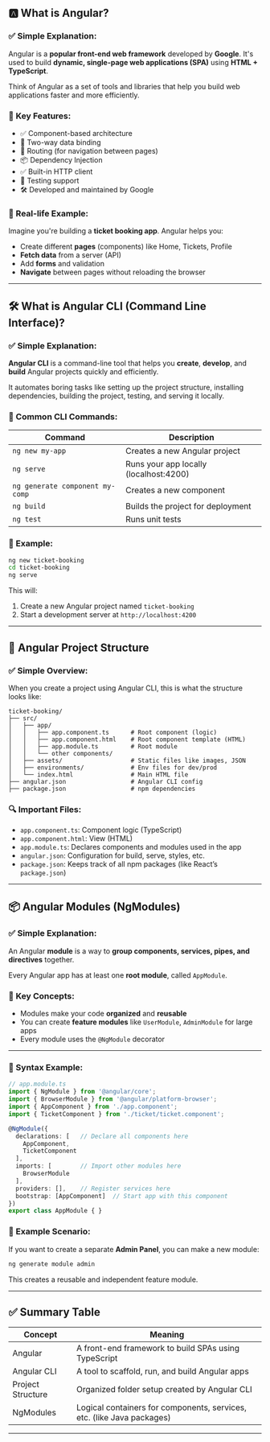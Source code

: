 
## 🅰️ What is **Angular**?

### ✅ Simple Explanation:

Angular is a **popular front-end web framework** developed by **Google**. It's used to build **dynamic, single-page web applications (SPA)** using **HTML + TypeScript**.

Think of Angular as a set of tools and libraries that help you build web applications faster and more efficiently.

### 🔑 Key Features:

* ✅ Component-based architecture
* 🔁 Two-way data binding
* 🚦 Routing (for navigation between pages)
* 📦 Dependency Injection
* ✅ Built-in HTTP client
* 🧪 Testing support
* 🛠️ Developed and maintained by Google

### 📌 Real-life Example:

Imagine you're building a **ticket booking app**. Angular helps you:

* Create different **pages** (components) like Home, Tickets, Profile
* **Fetch data** from a server (API)
* Add **forms** and validation
* **Navigate** between pages without reloading the browser

---

## 🛠️ What is **Angular CLI (Command Line Interface)**?

### ✅ Simple Explanation:

**Angular CLI** is a command-line tool that helps you **create**, **develop**, and **build** Angular projects quickly and efficiently.

It automates boring tasks like setting up the project structure, installing dependencies, building the project, testing, and serving it locally.

### 🔧 Common CLI Commands:

| Command                         | Description                            |
| ------------------------------- | -------------------------------------- |
| `ng new my-app`                 | Creates a new Angular project          |
| `ng serve`                      | Runs your app locally (localhost:4200) |
| `ng generate component my-comp` | Creates a new component                |
| `ng build`                      | Builds the project for deployment      |
| `ng test`                       | Runs unit tests                        |

### 📌 Example:

```bash
ng new ticket-booking
cd ticket-booking
ng serve
```

This will:

1. Create a new Angular project named `ticket-booking`
2. Start a development server at `http://localhost:4200`

---

## 📁 Angular Project Structure

### ✅ Simple Overview:

When you create a project using Angular CLI, this is what the structure looks like:

```
ticket-booking/
├── src/
│   ├── app/
│   │   ├── app.component.ts      # Root component (logic)
│   │   ├── app.component.html    # Root component template (HTML)
│   │   ├── app.module.ts         # Root module
│   │   └── other components/
│   ├── assets/                   # Static files like images, JSON
│   ├── environments/             # Env files for dev/prod
│   └── index.html                # Main HTML file
├── angular.json                  # Angular CLI config
├── package.json                  # npm dependencies
```

### 🔍 Important Files:

* `app.component.ts`: Component logic (TypeScript)
* `app.component.html`: View (HTML)
* `app.module.ts`: Declares components and modules used in the app
* `angular.json`: Configuration for build, serve, styles, etc.
* `package.json`: Keeps track of all npm packages (like React’s `package.json`)

---

## 📦 Angular Modules (NgModules)

### ✅ Simple Explanation:

An Angular **module** is a way to **group components, services, pipes, and directives** together.

Every Angular app has at least one **root module**, called `AppModule`.

### 📌 Key Concepts:

* Modules make your code **organized** and **reusable**
* You can create **feature modules** like `UserModule`, `AdminModule` for large apps
* Every module uses the `@NgModule` decorator

---

### 🧠 Syntax Example:

```ts
// app.module.ts
import { NgModule } from '@angular/core';
import { BrowserModule } from '@angular/platform-browser';
import { AppComponent } from './app.component';
import { TicketComponent } from './ticket/ticket.component';

@NgModule({
  declarations: [   // Declare all components here
    AppComponent,
    TicketComponent
  ],
  imports: [        // Import other modules here
    BrowserModule
  ],
  providers: [],    // Register services here
  bootstrap: [AppComponent]  // Start app with this component
})
export class AppModule { }
```

### 🔗 Example Scenario:

If you want to create a separate **Admin Panel**, you can make a new module:

```bash
ng generate module admin
```

This creates a reusable and independent feature module.

---

## ✅ Summary Table

| Concept           | Meaning                                                                |
| ----------------- | ---------------------------------------------------------------------- |
| Angular           | A front-end framework to build SPAs using TypeScript                   |
| Angular CLI       | A tool to scaffold, run, and build Angular apps                        |
| Project Structure | Organized folder setup created by Angular CLI                          |
| NgModules         | Logical containers for components, services, etc. (like Java packages) |

---


